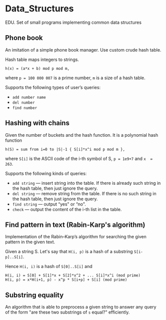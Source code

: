 # Data_Structures
EDU. Set of small programs implementing common data structures

## Phone book
An imitation of a simple phone book manager. Use custom crude hash table.

Hash table maps integers to strings.

    h(x) = (a*x + b) mod p mod m,
    
where `p = 100 000 007` is a prime number, `m` is a size of a hash table.

Supports the following types of user’s queries:

* `add number name`
* `del number`
* `find number`

## Hashing with chains
Given the number of buckets and the hash function. It is a polynomial hash function

    h(S) = sum from i=0 to |S|-1 { S[i]*x^i mod p mod m },

where `S[i]` is the ASCII code of the i-th symbol of S, `p = 1e9+7` and `x  = 263`.

Supports the following kinds of queries:

* `add string` — insert string into the table. If there is already such string in the hash table, then
just ignore the query.
*  `del string` — remove string from the table. If there is no such string in the hash table, then
just ignore the query.
* `find string` — output “yes" or “no".
* `check`  — output the content of the i-th list in the table.

## Find pattern in text (Rabin-Karp's algorithm)

Implementation of the Rabin–Karp’s algorithm for searching the given pattern in the given text.

Given a string S. Let's say that `H(i, p)` is a hash of a substring `S[i-p]..S[i]`.

Hence `H(i, i)` is a hash of `S[0]..S[i]` and

    H(i, i) = S[0] + S[1]*x + S[2]*x^2 + ... S[i]*x^i (mod prime)
    H(i, p) = x*H(i+1, p) - x^p * S[i+p] + S[i] (mod prime)

## Substring equality

An algorithm that is able to preprocess a given string
to answer any query of the form "are these two substrings of `s` equal?" efficiently.


